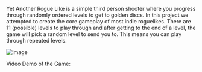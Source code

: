 Yet Another Rogue Like is a simple third person shooter where you progress through randomly ordered levels to get to golden discs. 
In this project we attempted to create the core gameplay of most indie roguelikes. 
There are 11 (possible) levels to play through and after getting to the end of a level, the game will pick a random level to send you to. This means you can play through repeated levels.

![image](https://github.com/SNHU-CETA-CSE/Yet-Another-Rogue-Like/assets/99280713/c164ee91-afc7-4319-a4f8-82e849b10e11)

Video Demo of the Game:


